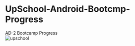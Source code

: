 # UpSchool-Android-Bootcmp-Progress
AD-2 Bootcamp Progress<br>
![upschool](https://user-images.githubusercontent.com/34382382/163685438-d3f3d484-821e-4538-91ce-9081c6723d41.jpeg)
